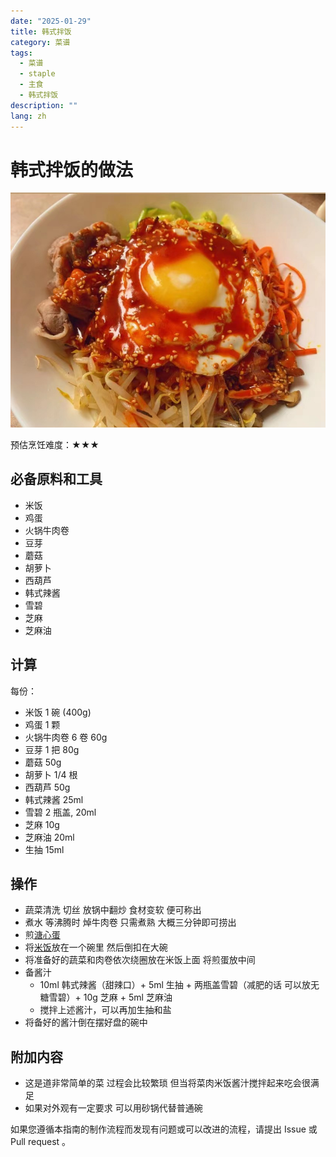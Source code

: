 ```yaml
---
date: "2025-01-29"
title: 韩式拌饭
category: 菜谱
tags:
  - 菜谱
  - staple
  - 主食
  - 韩式拌饭
description: ""
lang: zh
---
```


# 韩式拌饭的做法

![韩式拌饭](./韩式拌饭.png)

预估烹饪难度：★★★

## 必备原料和工具

- 米饭
- 鸡蛋
- 火锅牛肉卷
- 豆芽
- 蘑菇
- 胡萝卜
- 西葫芦
- 韩式辣酱
- 雪碧
- 芝麻
- 芝麻油

## 计算

每份：

- 米饭 1 碗 (400g)
- 鸡蛋 1 颗
- 火锅牛肉卷 6 卷 60g
- 豆芽 1 把 80g
- 蘑菇 50g
- 胡萝卜 1/4 根
- 西葫芦 50g
- 韩式辣酱 25ml
- 雪碧  2 瓶盖, 20ml
- 芝麻 10g
- 芝麻油 20ml
- 生抽 15ml

## 操作

- 蔬菜清洗 切丝 放锅中翻炒 食材变软 便可称出
- 煮水 等沸腾时 焯牛肉卷 只需煮熟 大概三分钟即可捞出
- 煎[溏心蛋](../../breakfast/溏心蛋.md)
- 将[米饭](../../staple/米饭/电饭煲蒸米饭.md)放在一个碗里 然后倒扣在大碗
- 将准备好的蔬菜和肉卷依次绕圈放在米饭上面 将煎蛋放中间
- 备酱汁
  - 10ml 韩式辣酱（甜辣口）+ 5ml 生抽 + 两瓶盖雪碧（减肥的话 可以放无糖雪碧）+ 10g 芝麻 + 5ml 芝麻油
  - 搅拌上述酱汁，可以再加生抽和盐
- 将备好的酱汁倒在摆好盘的碗中

## 附加内容

- 这是道非常简单的菜 过程会比较繁琐 但当将菜肉米饭酱汁搅拌起来吃会很满足
- 如果对外观有一定要求 可以用砂锅代替普通碗

如果您遵循本指南的制作流程而发现有问题或可以改进的流程，请提出 Issue 或 Pull request 。
